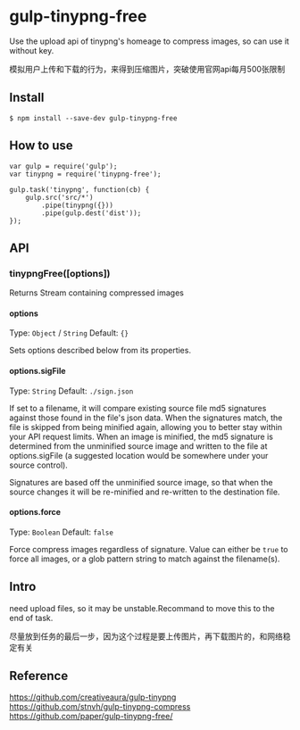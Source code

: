 # gulp-tinypng-free
Use the upload api of tinypng's homeage to compress images, so can use it without key.

模拟用户上传和下载的行为，来得到压缩图片，突破使用官网api每月500张限制

## Install
```
$ npm install --save-dev gulp-tinypng-free
```

## How to use
```
var gulp = require('gulp');
var tinypng = require('tinypng-free');

gulp.task('tinypng', function(cb) {
    gulp.src('src/*')
        .pipe(tinypng({}))
        .pipe(gulp.dest('dist'));
});
```

## API
### tinypngFree([options])

Returns Stream containing compressed images

#### options
Type: `Object` / `String`
Default: `{}`

Sets options described below from its properties.

#### options.sigFile
Type: `String`
Default: `./sign.json`

If set to a filename, it will compare existing source file md5 signatures against those found in the file's json data. When the signatures match, the file is skipped from being minified again, allowing you to better stay within your API request limits. When an image is minified, the md5 signature is determined from the unminified source image and written to the file at options.sigFile (a suggested location would be somewhere under your source control).

Signatures are based off the unminified source image, so that when the source changes it will be re-minified and re-written to the destination file.

#### options.force
Type: `Boolean`
Default: `false`

Force compress images regardless of signature. Value can either be `true` to force all images, or a glob pattern string to match against the filename(s).


## Intro
need upload files, so it may be unstable.Recommand to move this to the end of task.

尽量放到任务的最后一步，因为这个过程是要上传图片，再下载图片的，和网络稳定有关

## Reference
https://github.com/creativeaura/gulp-tinypng  
https://github.com/stnvh/gulp-tinypng-compress  
https://github.com/paper/gulp-tinypng-free/  